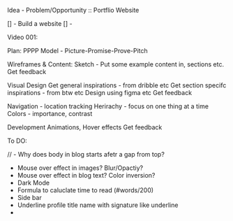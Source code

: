 Idea - Problem/Opportunity :: Portflio Website

[] - Build a website
 [] - 



Video 001:

 Plan:
  PPPP Model - Picture-Promise-Prove-Pitch

 Wireframes & Content:
  Sketch - Put some example content in, sections etc.
  Get feedback

 Visual Design
  Get general inspirations - from dribble etc
  Get section specifc inspirations - from btw etc
  Design using figma etc
  Get feedback

  Navigation - location tracking
  Herirachy - focus on one thing at a time
  Colors - importance, contrast


 Development
  Animations, Hover effects
  Get feedback



To DO:

// - Why does body in blog starts afetr a gap from top?
- Mouse over effect in images? Blur/Opactiy?
- Mouse over effect in blog text? Color inversion?
- Dark Mode
- Formula to caluclate time to read (#words/200)
- Side bar
- Underline profile title name with signature like underline
- 
